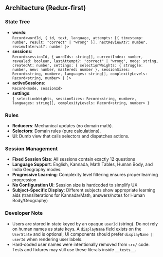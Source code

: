 ## Architecture (Redux-first)

### State Tree

- **words**:  
  `Record<wordId, { id, text, language, attempts: [{ timestamp: number, result: "correct" | "wrong" }], nextReviewAt?: number, reviewInterval?: number }>`
- **sessions**:  
  `Record<sessionId, { wordIds: string[], currentIndex: number, revealed: boolean, lastAttempt?: "correct" | "wrong", mode: string, createdAt: number, settings: { selectionWeights: { struggle: number, new: number, mastered: number }, sessionSizes: Record<string, number>, languages: string[], complexityLevels: Record<string, number> } }>`
- **activeSessions**:  
  `Record<mode, sessionId>`
- **settings**:  
  `{ selectionWeights, sessionSizes: Record<string, number>, languages: string[], complexityLevels: Record<string, number> }`

### Rules

- **Reducers**: Mechanical updates (no domain math).
- **Selectors**: Domain rules (pure calculations).
- **UI**: Dumb view that calls selectors and dispatches actions.

### Session Management
- **Fixed Session Size**: All sessions contain exactly 12 questions
- **Language Support**: English, Kannada, Math Tables, Human Body, and India Geography modes
- **Progressive Learning**: Complexity level filtering ensures proper learning progression
- **No Configuration UI**: Session size is hardcoded to simplify UX
- **Subject-Specific Display**: Different subjects show appropriate learning aids (transliterations for Kannada/Math, answers/notes for Human Body/Geography)

### Developer Note

- Users are stored in state keyed by an opaque `userId` (string). Do not rely on human names as state keys. A `displayName` field exists on the `UserState` and is optional; UI components should prefer `displayName || userId` when rendering user labels.
- Hard-coded user names were intentionally removed from `src/` code. Tests and fixtures may still use these literals inside `__tests__`.